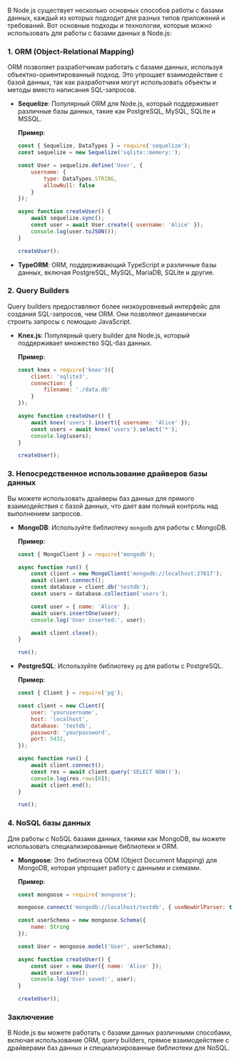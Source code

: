 В Node.js существует несколько основных способов работы с базами данных, каждый из которых подходит для разных типов приложений и требований. Вот основные подходы и технологии, которые можно использовать для работы с базами данных в Node.js:

### 1. **ORM (Object-Relational Mapping)**

ORM позволяет разработчикам работать с базами данных, используя объектно-ориентированный подход. Это упрощает взаимодействие с базой данных, так как разработчики могут использовать объекты и методы вместо написания SQL-запросов.

- **Sequelize**: Популярный ORM для Node.js, который поддерживает различные базы данных, такие как PostgreSQL, MySQL, SQLite и MSSQL.

  **Пример**:
  ```javascript
  const { Sequelize, DataTypes } = require('sequelize');
  const sequelize = new Sequelize('sqlite::memory:');

  const User = sequelize.define('User', {
      username: {
          type: DataTypes.STRING,
          allowNull: false
      }
  });

  async function createUser() {
      await sequelize.sync();
      const user = await User.create({ username: 'Alice' });
      console.log(user.toJSON());
  }

  createUser();
  ```

- **TypeORM**: ORM, поддерживающий TypeScript и различные базы данных, включая PostgreSQL, MySQL, MariaDB, SQLite и другие.

### 2. **Query Builders**

Query builders предоставляют более низкоуровневый интерфейс для создания SQL-запросов, чем ORM. Они позволяют динамически строить запросы с помощью JavaScript.

- **Knex.js**: Популярный query builder для Node.js, который поддерживает множество SQL-баз данных.

  **Пример**:
  ```javascript
  const knex = require('knex')({
      client: 'sqlite3',
      connection: {
          filename: './data.db'
      }
  });

  async function createUser() {
      await knex('users').insert({ username: 'Alice' });
      const users = await knex('users').select('*');
      console.log(users);
  }

  createUser();
  ```

### 3. **Непосредственное использование драйверов базы данных**

Вы можете использовать драйверы баз данных для прямого взаимодействия с базой данных, что дает вам полный контроль над выполнением запросов.

- **MongoDB**: Используйте библиотеку `mongodb` для работы с MongoDB.

  **Пример**:
  ```javascript
  const { MongoClient } = require('mongodb');

  async function run() {
      const client = new MongoClient('mongodb://localhost:27017');
      await client.connect();
      const database = client.db('testdb');
      const users = database.collection('users');

      const user = { name: 'Alice' };
      await users.insertOne(user);
      console.log('User inserted:', user);

      await client.close();
  }

  run();
  ```

- **PostgreSQL**: Используйте библиотеку `pg` для работы с PostgreSQL.

  **Пример**:
  ```javascript
  const { Client } = require('pg');

  const client = new Client({
      user: 'yourusername',
      host: 'localhost',
      database: 'testdb',
      password: 'yourpassword',
      port: 5432,
  });

  async function run() {
      await client.connect();
      const res = await client.query('SELECT NOW()');
      console.log(res.rows[0]);
      await client.end();
  }

  run();
  ```

### 4. **NoSQL базы данных**

Для работы с NoSQL базами данных, такими как MongoDB, вы можете использовать специализированные библиотеки и ORM.

- **Mongoose**: Это библиотека ODM (Object Document Mapping) для MongoDB, которая упрощает работу с данными и схемами.

  **Пример**:
  ```javascript
  const mongoose = require('mongoose');

  mongoose.connect('mongodb://localhost/testdb', { useNewUrlParser: true, useUnifiedTopology: true });

  const userSchema = new mongoose.Schema({
      name: String
  });

  const User = mongoose.model('User', userSchema);

  async function createUser() {
      const user = new User({ name: 'Alice' });
      await user.save();
      console.log('User saved:', user);
  }

  createUser();
  ```

### Заключение

В Node.js вы можете работать с базами данных различными способами, включая использование ORM, query builders, прямое взаимодействие с драйверами баз данных и специализированные библиотеки для NoSQL. 